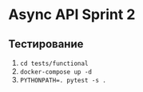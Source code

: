 # Async API Sprint 2

## Тестирование
1. `cd tests/functional`
2. `docker-compose up -d`
3. `PYTHONPATH=. pytest -s .`
